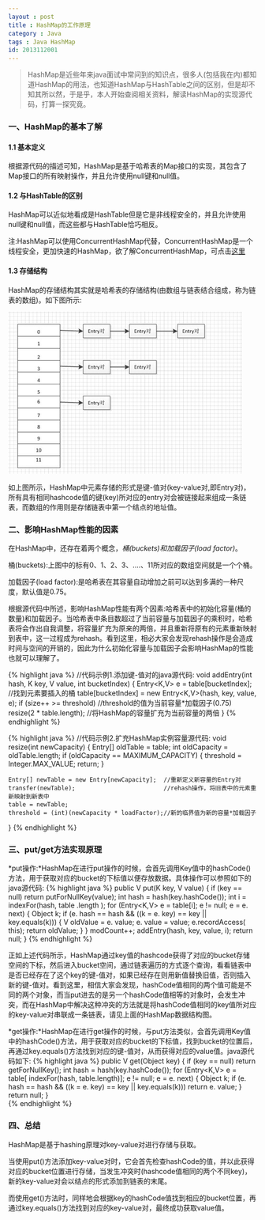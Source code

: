 ```yaml
---
layout : post
title : HashMap的工作原理
category : Java
tags : Java HashMap
id: 2013112001
---
```


> HashMap是近些年来java面试中常问到的知识点，很多人(包括我在内)都知道HashMap的用法，也知道HashMap与HashTable之间的区别，但是却不知其所以然，于是乎，本人开始查阅相关资料，解读HashMap的实现源代码，打算一探究竟。

### **一、HashMap的基本了解**

#### **1.1 基本定义**

根据源代码的描述可知，HashMap是基于哈希表的Map接口的实现，其包含了Map接口的所有映射操作，并且允许使用null键和null值。

#### **1.2 与HashTable的区别**

HashMap可以近似地看成是HashTable但是它是非线程安全的，并且允许使用null键和null值，而这些都与HashTable恰巧相反。

注:HashMap可以使用ConcurrentHashMap代替，ConcurrentHashMap是一个线程安全，更加快速的HashMap，欲了解ConcurrentHashMap，可点击[这里][concurrenthashmap]

#### **1.3 存储结构**
HashMap的存储结构其实就是哈希表的存储结构(由数组与链表结合组成，称为链表的数组)。如下图所示:

<img src="/img/posts/java/hashmap.png" alt="hashmap存储结构" />

如上图所示，HashMap中元素存储的形式是键-值对(key-value对,即Entry对)，所有具有相同hashcode值的键(key)所对应的entry对会被链接起来组成一条链表，而数组的作用则是存储链表中第一个结点的地址值。

### **二、影响HashMap性能的因素**

在HashMap中，还存在着两个概念，*桶(buckets)*和*加载因子(load factor)*。

桶(buckets):上图中的标有0、1、2、3、….、11所对应的数组空间就是一个个桶。

加载因子(load factor):是哈希表在其容量自动增加之前可以达到多满的一种尺度，默认值是0.75。

根据源代码中所述，影响HashMap性能有两个因素:哈希表中的初始化容量(桶的数量)和加载因子。当哈希表中条目数超过了当前容量与加载因子的乘积时，哈希表将会作出自我调整，将容量扩充为原来的两倍，并且重新将原有的元素重新映射到表中，这一过程成为rehash。看到这里，相必大家会发现rehash操作是会造成时间与空间的开销的，因此为什么初始化容量与加载因子会影响HashMap的性能也就可以理解了。

{% highlight java %}
//代码示例1.添加键-值对的java源代码:
void addEntry(int hash, K key, V value, int bucketIndex) {
	Entry<K,V> e = table[bucketIndex];    //找到元素要插入的桶 
	table[bucketIndex] = new Entry<K,V>(hash, key, value, e);
    if (size++ >= threshold)     //threshold的值为当前容量*加载因子(0.75)
		resize(2 * table.length);   //将HashMap的容量扩充为当前容量的两倍
}
{% endhighlight %}

{% highlight java %}
//代码示例2.扩充HashMap实例容量源代码:
void resize(int newCapacity) {
    Entry[] oldTable = table;
    int oldCapacity = oldTable.length;
    if (oldCapacity == MAXIMUM_CAPACITY) {
        threshold = Integer.MAX_VALUE;
        return;
    }
 
    Entry[] newTable = new Entry[newCapacity];  //重新定义新容量的Entry对
    transfer(newTable);                         //rehash操作，将旧表中的元素重新映射到新表中
    table = newTable;
    threshold = (int)(newCapacity * loadFactor);//新的临界值为新的容量*加载因子
}
{% endhighlight %}

### **三、put/get方法实现原理**

*put操作:*HashMap在进行put操作的时候，会首先调用Key值中的hashCode()方法，用于获取对应的bucket的下标值以便存放数据。具体操作可以参照如下的java源代码:
{% highlight java %}
public V put(K key, V value) {
    if (key == null)
       return putForNullKey(value);
    int hash = hash(key.hashCode());
    int i = indexFor(hash, table .length );
    for (Entry<K,V> e = table[i]; e != null; e = e. next) {
        Object k;
        if (e. hash == hash && ((k = e. key) == key || key.equals(k))) {
           V oldValue = e. value;
           e. value = value;
           e.recordAccess( this);
           return oldValue;
         }
    }
    modCount++;
    addEntry(hash, key, value, i);
    return null; 
}
{% endhighlight %}

正如上述代码所示，HashMap通过key值的hashcode获得了对应的bucket存储空间的下标，然后进入bucket空间，通过链表遍历的方式逐个查询，看看链表中是否已经存在了这个key的键-值对，如果已经存在则用新值替换旧值，否则插入新的键-值对。看到这里，相信大家会发现，hashCode值相同的两个值可能是不同的两个对象，而当put进去的是另一个hashCode值相等的对象时，会发生冲突，而在HashMap中解决这种冲突的方法就是将hashCode值相同的key值所对应的key-value对串联成一条链表，请见上面的HashMap数据结构图。

*get操作:*HashMap在进行get操作的时候，与put方法类似，会首先调用Key值中的hashCode()方法，用于获取对应的bucket的下标值，找到bucket的位置后，再通过key.equals()方法找到对应的键-值对，从而获得对应的value值。java源代码如下:
{% highlight java %}
public V get(Object key) {
    if (key == null)
        return getForNullKey();
    int hash = hash(key.hashCode());
    for (Entry<K,V> e = table[ indexFor(hash, table.length)];
        e != null;
        e = e. next) {
            Object k;
            if (e. hash == hash && ((k = e. key) == key || key.equals(k)))
                return e. value;
        }
    return null;
}	
{% endhighlight %}

### **四、总结**

HashMap是基于hashing原理对key-value对进行存储与获取。

当使用put()方法添加key-value对时，它会首先检查hashCode的值，并以此获得对应的bucket位置进行存储，当发生冲突时(hashcode值相同的两个不同key)，新的key-value对会以结点的形式添加到链表的末尾。

而使用get()方法时，同样地会根据key的hashCode值找到相应的bucket位置，再通过key.equals()方法找到对应的key-value对，最终成功获取value值。

[concurrenthashmap]: http://www.blogjava.net/wuxufeng8080/articles/152238.html

